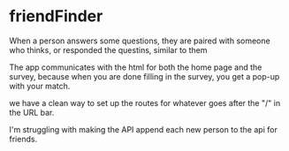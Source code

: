 # friendFinder

When a person answers some questions, they are paired with someone who thinks, or responded the questins, similar to them

The app communicates with the html for both the home page and the survey, because when you are done filling in the survey, you get a pop-up with your match.

we have a clean way to set up the routes for whatever goes after the "/" in the URL bar.

I'm struggling with making the API append each new person to the api for friends.
